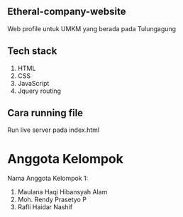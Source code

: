 ## Etheral-company-website

Web profile untuk UMKM yang berada pada Tulungagung

## Tech stack

1. HTML
2. CSS
3. JavaScript
4. Jquery routing

## Cara running file

Run live server pada index.html

# Anggota Kelompok

Nama Anggota Kelompok 1:

1. Maulana Haqi Hibansyah Alam
2. Moh. Rendy Prasetyo P
3. Rafli Haidar Nashif
